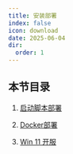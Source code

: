 ```yaml
---
title: 安装部署
index: false
icon: download
date: 2025-06-04
dir:
  order: 1
---
```


## 本节目录
1. [启动脚本部署](bin.md)

2. [Docker部署](docker.md)

3. [Win 11 开服](win11.md)